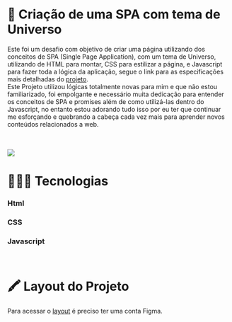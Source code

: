 <h1>🌌 Criação de uma SPA com tema de Universo</h1>
<p>Este foi um desafio com objetivo de criar uma página utilizando dos conceitos de SPA (Single Page Application), com um tema de Universo, utilizando de HTML para montar, CSS para estilizar a página, e Javascript para fazer toda a lógica da aplicação, segue o link para as especificações mais detalhadas do <a href="https://efficient-sloth-d85.notion.site/SPA-Universe-5f75e94ba7ce4292a06905eb3417420c">projeto</a>.<br>
Este Projeto utilizou lógicas totalmente novas para mim e que não estou familiarizado, foi empolgante e necessário muita dedicação para entender os conceitos de SPA e promises além de como utilizá-las dentro do Javascript, no entanto estou adorando tudo isso por eu ter que continuar me esforçando e quebrando a cabeça cada vez mais para aprender novos conteúdos relacionados a web.
</p><br><br>
<img src="https://github.com/ygordarosa/Universo/assets/103258629/daa76159-caf0-411e-b602-b6e83ff7add8"></img>

<h1>👨🏻‍💻 Tecnologias</h1>
<h3>Html</h3>
<h3>CSS</h3>
<h3>Javascript</h3><br>

<h1>🖍️ Layout do Projeto</h1>
<p>Para acessar o <a href="https://www.figma.com/file/wXbB7CZHtSza6aOJcaT6ma/Desafios-Explorer-SPA-Universe-Copy?fuid=1240381760415284925">layout</a> é preciso ter uma conta Figma.</p>
